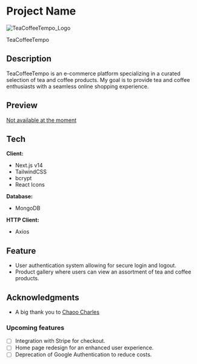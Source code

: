 # Project Name 
![TeaCoffeeTempo_Logo]([https://lanecdr.org/wp-content/uploads/2019/08/placeholder.png](https://github.com/VincentCongDao/teacoffetempo/blob/main/public/TeaTempo-logo.png))

TeaCoffeeTempo 

## Description
TeaCoffeeTempo is an e-commerce platform specializing in a curated selection of tea and coffee products. My goal is to provide tea and coffee enthusiasts with a seamless online shopping experience.

## Preview
[Not available at the moment]()

## Tech

**Client:** 
- Next.js v14
- TailwindCSS
- bcrypt
- React Icons

**Database:** 
- MongoDB 

**HTTP Client:** 
- Axios

## Feature
- User authentication system allowing for secure login and logout.
- Product gallery where users can view an assortment of tea and coffee products.

## Acknowledgments
- A big thank you to [Chaoo Charles](https://www.youtube.com/@ChaooCharles) 

### Upcoming features 

- [ ] Integration with Stripe for checkout.
- [ ] Home page redesign for an enhanced user experience.
- [ ] Deprecation of Google Authentication to reduce costs.
